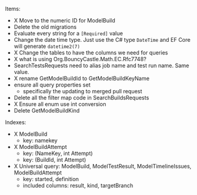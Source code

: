 Items:
- X Move to the numeric ID for ModelBuild
- Delete the old migrations
- Evaluate every string for a `[Required]` value
- Change the date time type. Just use the C# type `DateTime` and EF Core will
generate `datetime2(7)`
- X Change the tables to have the columns we need for queries
- X what is using Org.BouncyCastle.Math.EC.Rfc7748?
- SearchTestsRequests need to alias job name and test run name. Same value.
- X rename  GetModelBuildId to GetModelBuildKeyName
- ensure all query properties set 
    - specifically the updating to merged pull request
- Delete all the filter map code in SearchBuildsRequests
- X Ensure all enum use int conversion
- Delete  GetModelBuildKind

Indexes:
- X ModelBuild 
    - key: namekey
- X ModelBuildAttempt
    - key: (NameKey, int Attempt)
    - key: (BuildId, int Attempt)
- X Universal query: ModelBuild, ModelTestResult, ModelTimelineIssues, ModelBuildAttempt
    - key: started, definition
    - included columns: result, kind, targetBranch